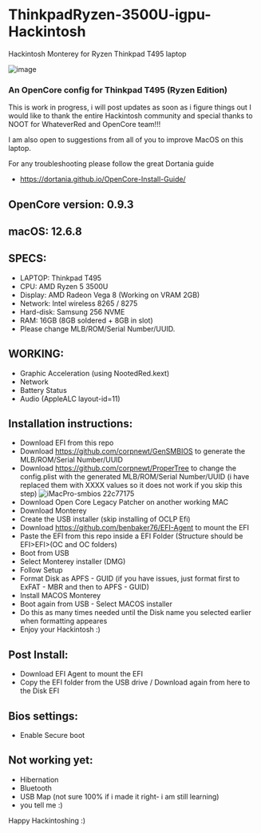 # ThinkpadRyzen-3500U-igpu-Hackintosh
Hackintosh Monterey for Ryzen Thinkpad T495 laptop

![image](https://github.com/kefrulz/ThinkpadRyzen-3500U-igpu-Hackintosh/assets/9220848/f760539f-fe7f-4be9-85af-c284438a6f6e)


### An OpenCore config for Thinkpad T495 (Ryzen Edition) ###
This is work in progress, i will post updates as soon as i figure things out
I would like to thank the entire Hackintosh community and special thanks to NOOT for WhateverRed and OpenCore team!!!

I am also open to suggestions from all of you to improve MacOS on this laptop.

For any troubleshooting please follow the great Dortania guide
* https://dortania.github.io/OpenCore-Install-Guide/

## OpenCore version: 0.9.3 ##

## macOS: 12.6.8 ##

## SPECS: ##
* LAPTOP: Thinkpad T495
* CPU: AMD Ryzen 5 3500U
* Display: AMD Radeon Vega 8 (Working on VRAM 2GB)
* Network: Intel wireless 8265 / 8275
* Hard-disk: Samsung 256 NVME
* RAM: 16GB (8GB soldered + 8GB in slot)
* Please change MLB/ROM/Serial Number/UUID.

## WORKING: ##
* Graphic Acceleration (using NootedRed.kext)
* Network
* Battery Status
* Audio (AppleALC layout-id=11)

## Installation instructions: ##
* Download EFI from this repo
* Download https://github.com/corpnewt/GenSMBIOS to generate the MLB/ROM/Serial Number/UUID
* Download https://github.com/corpnewt/ProperTree to change the config.plist with the generated MLB/ROM/Serial Number/UUID (i have replaced them with XXXX values so it does not work if you skip this step)
![iMacPro-smbios 22c77175](https://github.com/kefrulz/ThinkpadRyzen-3500U-igpu-Hackintosh/assets/9220848/12877beb-8ab9-4034-bb1f-0364653851f1)
* Download Open Core Legacy Patcher on another working MAC
* Download Monterey
* Create the USB installer (skip installing of OCLP Efi)
* Download https://github.com/benbaker76/EFI-Agent to mount the EFI
* Paste the EFI from this repo inside a EFI Folder (Structure should be EFI>EFI>(OC and OC folders)
* Boot from USB
* Select Monterey installer (DMG)
* Follow Setup
* Format Disk as APFS - GUID (if you have issues, just format first to ExFAT - MBR and then to APFS - GUID)
* Install MACOS Monterey
* Boot again from USB - Select MACOS installer
* Do this as many times needed until the Disk name you selected earlier when formatting appeares
* Enjoy your Hackintosh :)

## Post Install: ##
* Download EFI Agent to mount the EFI
* Copy the EFI folder from the USB drive / Download again from here to the Disk EFI


## Bios settings: ##
* Enable Secure boot


## Not working yet: ##
* Hibernation
* Bluetooth
* USB Map (not sure 100% if i made it right- i am still learning)
* you tell me :)

Happy Hackintoshing :)
